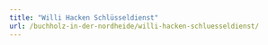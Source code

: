 ```yaml
---
title: "Willi Hacken Schlüsseldienst"
url: /buchholz-in-der-nordheide/willi-hacken-schluesseldienst/
---
```

